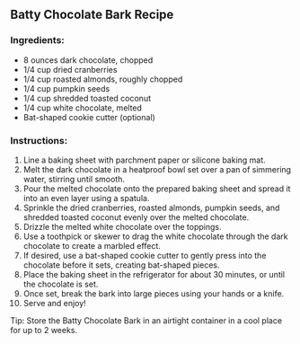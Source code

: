 ## Batty Chocolate Bark Recipe

### Ingredients:
- 8 ounces dark chocolate, chopped
- 1/4 cup dried cranberries
- 1/4 cup roasted almonds, roughly chopped
- 1/4 cup pumpkin seeds
- 1/4 cup shredded toasted coconut
- 1/4 cup white chocolate, melted
- Bat-shaped cookie cutter (optional)

### Instructions:
1. Line a baking sheet with parchment paper or silicone baking mat.
2. Melt the dark chocolate in a heatproof bowl set over a pan of simmering water, stirring until smooth.
3. Pour the melted chocolate onto the prepared baking sheet and spread it into an even layer using a spatula.
4. Sprinkle the dried cranberries, roasted almonds, pumpkin seeds, and shredded toasted coconut evenly over the melted chocolate.
5. Drizzle the melted white chocolate over the toppings.
6. Use a toothpick or skewer to drag the white chocolate through the dark chocolate to create a marbled effect.
7. If desired, use a bat-shaped cookie cutter to gently press into the chocolate before it sets, creating bat-shaped pieces.
8. Place the baking sheet in the refrigerator for about 30 minutes, or until the chocolate is set.
9. Once set, break the bark into large pieces using your hands or a knife.
10. Serve and enjoy!

Tip: Store the Batty Chocolate Bark in an airtight container in a cool place for up to 2 weeks.